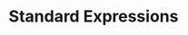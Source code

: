 ---
linktitle: Standard Expressions
title: Standard Expressions
Description: Standard Expressions are basic level operations that can be added across the platform, and perform such actions as math, date, and conversion functions.
weight: 9.0
---